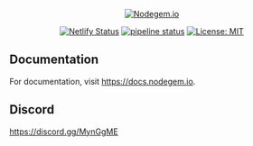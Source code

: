 <div style="text-align: center;">

[![Nodegem.io](https://cdn.nodegem.io/assets/cover.png)](https://www.nodegem.io)

[![Netlify Status](https://api.netlify.com/api/v1/badges/061a935b-5ae2-46d1-a685-a2ef83df940a/deploy-status)](https://app.netlify.com/sites/nodegem/deploys)
[![pipeline status](https://gitlab.com/nodegem/nodegem/badges/master/pipeline.svg)](https://gitlab.com/nodegem/nodegem/commits/master)
[![License: MIT](https://img.shields.io/badge/License-MIT-green.svg)](https://opensource.org/licenses/MIT)

</div>

## Documentation

For documentation, visit https://docs.nodegem.io.

## Discord

https://discord.gg/MynGgME
